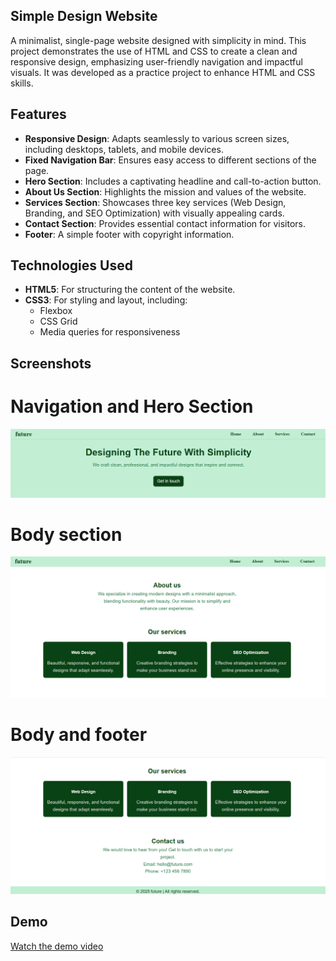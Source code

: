 ## Simple Design Website

A minimalist, single-page website designed with simplicity in mind. This project demonstrates the use of HTML and CSS to create a clean and responsive design, emphasizing user-friendly navigation and impactful visuals. It was developed as a practice project to enhance HTML and CSS skills.

## Features

- **Responsive Design**: Adapts seamlessly to various screen sizes, including desktops, tablets, and mobile devices.
- **Fixed Navigation Bar**: Ensures easy access to different sections of the page.
- **Hero Section**: Includes a captivating headline and call-to-action button.
- **About Us Section**: Highlights the mission and values of the website.
- **Services Section**: Showcases three key services (Web Design, Branding, and SEO Optimization) with visually appealing cards.
- **Contact Section**: Provides essential contact information for visitors.
- **Footer**: A simple footer with copyright information.

## Technologies Used

- **HTML5**: For structuring the content of the website.
- **CSS3**: For styling and layout, including:
    - Flexbox
    - CSS Grid
    - Media queries for responsiveness

## Screenshots   
# Navigation and Hero Section

![Navigation and Hero](future-image1.png)

# Body section

![Body section](future-image2.png)

# Body and footer

![Body and footer](future-image3.png)

## Demo

[Watch the demo video](https://aaronbioo.github.io/futureModified.mp4/)





